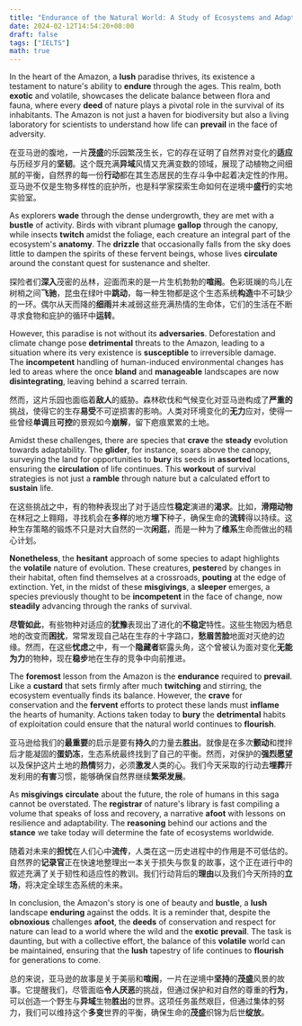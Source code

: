 ```yaml
---
title: "Endurance of the Natural World: A Study of Ecosystems and Adaptations  自然世界的耐力：生态系统与适应性研究"
date: 2024-02-12T14:54:20+08:00
draft: false
tags: ["IELTS"]
math: true
---
```


In the heart of the Amazon, a **lush** paradise thrives, its existence a testament to nature's ability to **endure** through the ages. This realm, both **exotic** and volatile, showcases the delicate balance between flora and fauna, where every **deed** of nature plays a pivotal role in the survival of its inhabitants. The Amazon is not just a haven for biodiversity but also a living laboratory for scientists to understand how life can **prevail** in the face of adversity.

在亚马逊的腹地，一片**茂盛**的乐园繁茂生长，它的存在证明了自然界对变化的**适应**与历经岁月的**坚韧**。这个既充满**异域**风情又充满变数的领域，展现了动植物之间细腻的平衡，自然界的每一份**行动**都在其生态居民的生存斗争中起着决定性的作用。亚马逊不仅是生物多样性的庇护所，也是科学家探索生命如何在逆境中**盛行**的实地实验室。

As explorers **wade** through the dense undergrowth, they are met with a **bustle** of activity. Birds with vibrant plumage **gallop** through the canopy, while insects **twitch** amidst the foliage, each creature an integral part of the ecosystem's **anatomy**. The **drizzle** that occasionally falls from the sky does little to dampen the spirits of these fervent beings, whose lives **circulate** around the constant quest for sustenance and shelter.

探险者们**深入**茂密的丛林，迎面而来的是一片生机勃勃的**喧闹**。色彩斑斓的鸟儿在树梢之间**飞驰**，昆虫在绿叶中**跳动**，每一种生物都是这个生态系统**构造**中不可缺少的一环。偶尔从天而降的**细雨**并未减弱这些充满热情的生命体，它们的生活在不断寻求食物和庇护的循环中**运转**。

However, this paradise is not without its **adversaries**. Deforestation and climate change pose **detrimental** threats to the Amazon, leading to a situation where its very existence is **susceptible** to irreversible damage. The **incompetent** handling of human-induced environmental changes has led to areas where the once **bland** and **manageable** landscapes are now **disintegrating**, leaving behind a scarred terrain.

然而，这片乐园也面临着**敌人**的威胁。森林砍伐和气候变化对亚马逊构成了**严重的**挑战，使得它的生存**易受**不可逆损害的影响。人类对环境变化的**无力**应对，使得一些曾经**单调**且**可控**的景观如今**崩解**，留下疤痕累累的土地。

Amidst these challenges, there are species that **crave** the **steady** evolution towards adaptability. The **glider**, for instance, soars above the canopy, surveying the land for opportunities to **bury** its seeds in **assorted** locations, ensuring the **circulation** of life continues. This **workout** of survival strategies is not just a **ramble** through nature but a calculated effort to **sustain** life.

在这些挑战之中，有的物种表现出了对于适应性**稳定**演进的**渴求**。比如，**滑翔动物**在林冠之上翱翔，寻找机会在**多样**的地方**埋下**种子，确保生命的**流转**得以持续。这种生存策略的锻炼不只是对大自然的一次**闲逛**，而是一种为了**维系**生命而做出的精心计划。

**Nonetheless**, the **hesitant** approach of some species to adapt highlights the **volatile** nature of evolution. These creatures, **pester**ed by changes in their habitat, often find themselves at a crossroads, **pouting** at the edge of extinction. Yet, in the midst of these **misgivings**, a **sleeper** emerges, a species previously thought to be **incompetent** in the face of change, now **steadily** advancing through the ranks of survival.

**尽管如此**，有些物种对适应的**犹豫**表现出了进化的**不稳定**特性。这些生物因为栖息地的改变而**困扰**，常常发现自己站在生存的十字路口，**愁眉苦脸**地面对灭绝的边缘。然而，在这些**忧虑**之中，有一个**隐藏者**崭露头角，这个曾被认为面对变化**无能为力**的物种，现在**稳步**地在生存的竞争中向前推进。

The **foremost** lesson from the Amazon is the **endurance** required to **prevail**. Like a **custard** that sets firmly after much **twitching** and stirring, the ecosystem eventually finds its balance. However, the **crave** for conservation and the **fervent** efforts to protect these lands must **inflame** the hearts of humanity. Actions taken today to **bury** the **detrimental** habits of exploitation could ensure that the natural world continues to **flourish**.

亚马逊给我们的**最重要**的启示是要有**持久**的力量去**胜出**。就像是在多次**颤动**和搅拌后才能凝固的**蛋奶冻**，生态系统最终找到了自己的平衡。然而，对保护的**强烈愿望**以及保护这片土地的**热情**努力，必须**激发**人类的心。我们今天采取的行动去**埋葬**开发利用的**有害**习惯，能够确保自然界继续**繁荣发展**。

As **misgivings** **circulate** about the future, the role of humans in this saga cannot be overstated. The **registrar** of nature's library is fast compiling a volume that speaks of loss and recovery, a narrative **afoot** with lessons on resilience and adaptability. The **reasoning** behind our actions and the **stance** we take today will determine the fate of ecosystems worldwide.

随着对未来的**担忧**在人们心中**流传**，人类在这一历史进程中的作用是不可低估的。自然界的**记录官**正在快速地整理出一本关于损失与恢复的故事，这个正在进行中的叙述充满了关于韧性和适应性的教训。我们行动背后的**理由**以及我们今天所持的**立场**，将决定全球生态系统的未来。

In conclusion, the Amazon's story is one of beauty and **bustle**, a **lush** landscape **enduring** against the odds. It is a reminder that, despite the **obnoxious** challenges **afoot**, the **deeds** of conservation and respect for nature can lead to a world where the wild and the **exotic** **prevail**. The task is daunting, but with a collective effort, the balance of this **volatile** world can be maintained, ensuring that the **lush** tapestry of life continues to **flourish** for generations to come.

总的来说，亚马逊的故事是关于美丽和**喧闹**，一片在逆境中**坚持**的**茂盛**风景的故事。它提醒我们，尽管面临**令人厌恶**的挑战，但通过保护和对自然的尊重的**行为**，可以创造一个野生与**异域**生物**胜出**的世界。这项任务虽然艰巨，但通过集体的努力，我们可以维持这个**多变**世界的平衡，确保生命的**茂盛**织锦为后世**绽放**。
